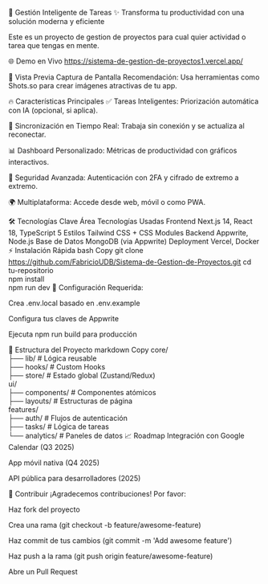 
🚀 Gestión Inteligente de Tareas
✨ Transforma tu productividad con una solución moderna y eficiente

Este es un proyecto de gestion de proyectos para cual quier actividad o tarea que tengas en mente.

🌐 Demo en Vivo https://sistema-de-gestion-de-proyectos1.vercel.app/

📌 Vista Previa
Captura de Pantalla
Recomendación: Usa herramientas como Shots.so para crear imágenes atractivas de tu app.

🔥 Características Principales
✅ Tareas Inteligentes: Priorización automática con IA (opcional, si aplica).

🔄 Sincronización en Tiempo Real: Trabaja sin conexión y se actualiza al reconectar.

📊 Dashboard Personalizado: Métricas de productividad con gráficos interactivos.

🔐 Seguridad Avanzada: Autenticación con 2FA y cifrado de extremo a extremo.

🌍 Multiplataforma: Accede desde web, móvil o como PWA.


🛠️ Tecnologías Clave
Área	Tecnologías Usadas
Frontend	Next.js 14, React 18, TypeScript 5
Estilos	Tailwind CSS + CSS Modules
Backend	Appwrite, Node.js
Base de Datos	MongoDB (via Appwrite)
Deployment	Vercel, Docker
⚡ Instalación Rápida
bash
Copy
git clone https://github.com/FabricioUDB/Sistema-de-Gestion-de-Proyectos.git 
cd tu-repositorio  
npm install  
npm run dev
🔧 Configuración Requerida:

Crea .env.local basado en .env.example

Configura tus claves de Appwrite

Ejecuta npm run build para producción

🧩 Estructura del Proyecto
markdown
Copy
core/  
├── lib/          # Lógica reusable  
├── hooks/        # Custom Hooks  
├── store/        # Estado global (Zustand/Redux)  
ui/  
├── components/   # Componentes atómicos  
├── layouts/      # Estructuras de página  
features/  
├── auth/         # Flujos de autenticación  
├── tasks/        # Lógica de tareas  
└── analytics/    # Paneles de datos
📈 Roadmap
Integración con Google Calendar (Q3 2025)

App móvil nativa (Q4 2025)

API pública para desarrolladores (2025)

🤝 Contribuir
¡Agradecemos contribuciones! Por favor:

Haz fork del proyecto

Crea una rama (git checkout -b feature/awesome-feature)

Haz commit de tus cambios (git commit -m 'Add awesome feature')

Haz push a la rama (git push origin feature/awesome-feature)

Abre un Pull Request

